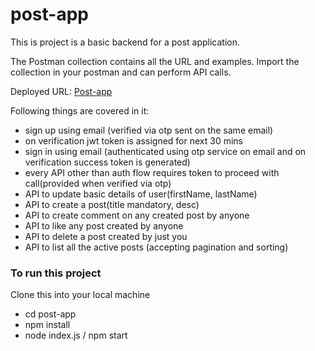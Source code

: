 # post-app

This is project is a basic backend for a post application.

The Postman collection contains all the URL and examples.
Import the collection in your postman and can perform API calls.

Deployed URL: [Post-app](https://post-application-123.herokuapp.com/) 

Following things are covered in it:
  - sign up using email (verified via otp sent on the same email)
  - on verification jwt token is assigned for next 30 mins
  - sign in using email (authenticated using otp service on email and on verification success token is generated)
  - every API other than auth flow requires token to proceed with call(provided when verified via otp)
  - API to update basic details of user(firstName, lastName)
  - API to create a post(title mandatory, desc)
  - API to create comment on any created post by anyone
  - API to like any post created by anyone
  - API to delete a post created by just you
  - API to list all the active posts (accepting pagination and sorting)


### To run this project
Clone this into your local machine
 - cd post-app
 - npm install
 - node index.js / npm start
